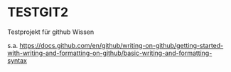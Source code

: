 
# TESTGIT2
Testprojekt für github Wissen

s.a.
https://docs.github.com/en/github/writing-on-github/getting-started-with-writing-and-formatting-on-github/basic-writing-and-formatting-syntax
